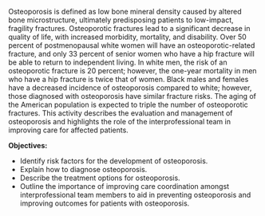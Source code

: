 Osteoporosis is defined as low bone mineral density caused by altered bone microstructure, ultimately predisposing patients to low-impact, fragility fractures. Osteoporotic fractures lead to a significant decrease in quality of life, with increased morbidity, mortality, and disability. Over 50 percent of postmenopausal white women will have an osteoporotic-related fracture, and only 33 percent of senior women who have a hip fracture will be able to return to independent living. In white men, the risk of an osteoporotic fracture is 20 percent; however, the one-year mortality in men who have a hip fracture is twice that of women. Black males and females have a decreased incidence of osteoporosis compared to white; however, those diagnosed with osteoporosis have similar fracture risks. The aging of the American population is expected to triple the number of osteoporotic fractures. This activity describes the evaluation and management of osteoporosis and highlights the role of the interprofessional team in improving care for affected patients.

**Objectives:**
- Identify risk factors for the development of osteoporosis.
- Explain how to diagnose osteoporosis.
- Describe the treatment options for osteoporosis.
- Outline the importance of improving care coordination amongst interprofessional team members to aid in preventing osteoporosis and improving outcomes for patients with osteoporosis.